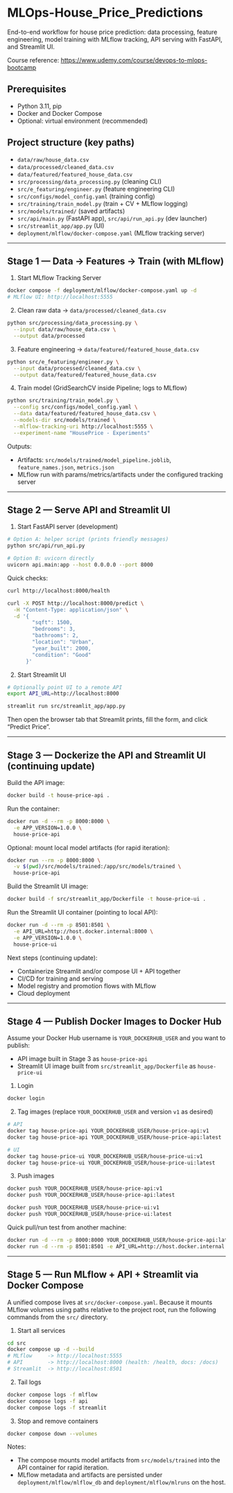 # MLOps-House_Price_Predictions

End-to-end workflow for house price prediction: data processing, feature engineering, model training with MLflow tracking, API serving with FastAPI, and Streamlit UI.

Course reference: https://www.udemy.com/course/devops-to-mlops-bootcamp

## Prerequisites
- Python 3.11, pip
- Docker and Docker Compose
- Optional: virtual environment (recommended)

## Project structure (key paths)
- `data/raw/house_data.csv`
- `data/processed/cleaned_data.csv`
- `data/featured/featured_house_data.csv`
- `src/processing/data_processing.py` (cleaning CLI)
- `src/e_featuring/engineer.py` (feature engineering CLI)
- `src/configs/model_config.yaml` (training config)
- `src/training/train_model.py` (train + CV + MLflow logging)
- `src/models/trained/` (saved artifacts)
- `src/api/main.py` (FastAPI app), `src/api/run_api.py` (dev launcher)
- `src/streamlit_app/app.py` (UI)
- `deployment/mlflow/docker-compose.yaml` (MLflow tracking server)

---

## Stage 1 — Data → Features → Train (with MLflow)

1) Start MLflow Tracking Server

```bash
docker compose -f deployment/mlflow/docker-compose.yaml up -d
# MLflow UI: http://localhost:5555
```

2) Clean raw data → `data/processed/cleaned_data.csv`

```bash
python src/processing/data_processing.py \
  --input data/raw/house_data.csv \
  --output data/processed
```

3) Feature engineering → `data/featured/featured_house_data.csv`

```bash
python src/e_featuring/engineer.py \
  --input data/processed/cleaned_data.csv \
  --output data/featured/featured_house_data.csv
```

4) Train model (GridSearchCV inside Pipeline; logs to MLflow)

```bash
python src/training/train_model.py \
  --config src/configs/model_config.yaml \
  --data data/featured/featured_house_data.csv \
  --models-dir src/models/trained \
  --mlflow-tracking-uri http://localhost:5555 \
  --experiment-name "HousePrice - Experiments"
```

Outputs:
- Artifacts: `src/models/trained/model_pipeline.joblib`, `feature_names.json`, `metrics.json`
- MLflow run with params/metrics/artifacts under the configured tracking server

---

## Stage 2 — Serve API and Streamlit UI

1) Start FastAPI server (development)

```bash
# Option A: helper script (prints friendly messages)
python src/api/run_api.py

# Option B: uvicorn directly
uvicorn api.main:app --host 0.0.0.0 --port 8000
```

Quick checks:
```bash
curl http://localhost:8000/health

curl -X POST http://localhost:8000/predict \
  -H "Content-Type: application/json" \
  -d '{
        "sqft": 1500,
        "bedrooms": 3,
        "bathrooms": 2,
        "location": "Urban",
        "year_built": 2000,
        "condition": "Good"
      }'
```

2) Start Streamlit UI

```bash
# Optionally point UI to a remote API
export API_URL=http://localhost:8000

streamlit run src/streamlit_app/app.py
```

Then open the browser tab that Streamlit prints, fill the form, and click “Predict Price”.

---

## Stage 3 — Dockerize the API and Streamlit UI (continuing update)

Build the API image:
```bash
docker build -t house-price-api .
```

Run the container:
```bash
docker run -d --rm -p 8000:8000 \
  -e APP_VERSION=1.0.0 \
  house-price-api
```

Optional: mount local model artifacts (for rapid iteration):
```bash
docker run --rm -p 8000:8000 \
  -v $(pwd)/src/models/trained:/app/src/models/trained \
  house-price-api
```

Build the Streamlit UI image:
```bash
docker build -f src/streamlit_app/Dockerfile -t house-price-ui .
```

Run the Streamlit UI container (pointing to local API):
```bash
docker run -d --rm -p 8501:8501 \
  -e API_URL=http://host.docker.internal:8000 \
  -e APP_VERSION=1.0.0 \
  house-price-ui
```

Next steps (continuing update):
- Containerize Streamlit and/or compose UI + API together
- CI/CD for training and serving
- Model registry and promotion flows with MLflow
- Cloud deployment

---

## Stage 4 — Publish Docker Images to Docker Hub

Assume your Docker Hub username is `YOUR_DOCKERHUB_USER` and you want to publish:
- API image built in Stage 3 as `house-price-api`
- Streamlit UI image built from `src/streamlit_app/Dockerfile` as `house-price-ui`

1) Login
```bash
docker login
```

2) Tag images (replace `YOUR_DOCKERHUB_USER` and version `v1` as desired)
```bash
# API
docker tag house-price-api YOUR_DOCKERHUB_USER/house-price-api:v1
docker tag house-price-api YOUR_DOCKERHUB_USER/house-price-api:latest

# UI
docker tag house-price-ui YOUR_DOCKERHUB_USER/house-price-ui:v1
docker tag house-price-ui YOUR_DOCKERHUB_USER/house-price-ui:latest
```

3) Push images
```bash
docker push YOUR_DOCKERHUB_USER/house-price-api:v1
docker push YOUR_DOCKERHUB_USER/house-price-api:latest

docker push YOUR_DOCKERHUB_USER/house-price-ui:v1
docker push YOUR_DOCKERHUB_USER/house-price-ui:latest
```

Quick pull/run test from another machine:
```bash
docker run -d --rm -p 8000:8000 YOUR_DOCKERHUB_USER/house-price-api:latest
docker run -d --rm -p 8501:8501 -e API_URL=http://host.docker.internal:8000 YOUR_DOCKERHUB_USER/house-price-ui:latest
```

---

## Stage 5 — Run MLflow + API + Streamlit via Docker Compose

A unified compose lives at `src/docker-compose.yaml`. Because it mounts MLflow volumes using paths relative to the project root, run the following commands from the `src/` directory.

1) Start all services
```bash
cd src
docker compose up -d --build
# MLflow     -> http://localhost:5555
# API        -> http://localhost:8000 (health: /health, docs: /docs)
# Streamlit  -> http://localhost:8501
```

2) Tail logs
```bash
docker compose logs -f mlflow
docker compose logs -f api
docker compose logs -f streamlit
```

3) Stop and remove containers
```bash
docker compose down --volumes
```

Notes:
- The compose mounts model artifacts from `src/models/trained` into the API container for rapid iteration.
- MLflow metadata and artifacts are persisted under `deployment/mlflow/mlflow_db` and `deployment/mlflow/mlruns` on the host.
